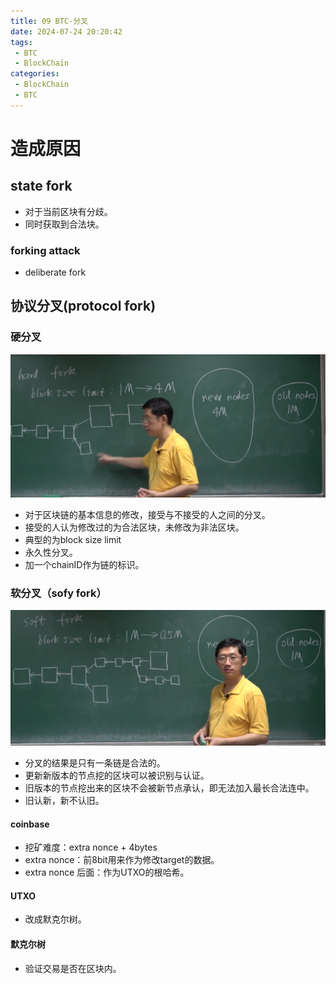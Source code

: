 ```yaml
---
title: 09 BTC-分叉
date: 2024-07-24 20:20:42
tags: 
 - BTC
 - BlockChain
categories:
 - BlockChain
 - BTC
---
```

# 造成原因

## state fork

- 对于当前区块有分歧。
- 同时获取到合法块。

### forking attack

- deliberate fork

## 协议分叉(protocol fork)

### 硬分叉
![](./pic/Pasted%20image%2020240723233030.png)

-  对于区块链的基本信息的修改，接受与不接受的人之间的分叉。
- 接受的人认为修改过的为合法区块，未修改为非法区块。
- 典型的为block size limit
- 永久性分叉。
- 加一个chainID作为链的标识。

### 软分叉（sofy fork）
![](./pic/Pasted%20image%2020240723233706.png)
- 分叉的结果是只有一条链是合法的。
- 更新新版本的节点挖的区块可以被识别与认证。
- 旧版本的节点挖出来的区块不会被新节点承认，即无法加入最长合法连中。
- 旧认新，新不认旧。

#### coinbase

- 挖矿难度：extra nonce + 4bytes
- extra nonce：前8bit用来作为修改target的数据。
- extra nonce 后面：作为UTXO的根哈希。

#### UTXO

- 改成默克尔树。

#### 默克尔树

- 验证交易是否在区块内。
